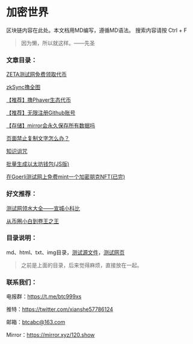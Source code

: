 # 加密世界
区块链内容在此处。本文档用MD编写，遵循MD语法。
搜索内容请按 Ctrl + F

> 因为懒，所以就这样。——先圣

### 文章目录：

[ZETA测试网免费领取代币](./html/2023/3/24/)

[zkSync撸全图](./html/2023/3/zksync.html)

[【推荐】撸Phaver生态代币](./html/2023/3/lens.html)

[【推荐】无限注册Github账号](./html/2023/3/16.html)

[【存储】mirror会永久保存所有数据吗](./html/2023/3/17.html)

[页面禁止复制文字怎么办？](./html/2023/3/51.html)

[知识诅咒](./html/2023/3/5.html)

[批量生成以太坊钱包(JS版)](./html/2023/3/2.html)

[在Goerli测试网上免费mint一个加密朋克NFT(已完)](./html/2023/3/1.html)

### 好文推荐：

[测试网领水大全——宣城小科比](https://mirror.xyz/0xc9f6977cF31F9deCdD2c24DF92aa621e4259469B/23utnk6rJs_Dpd3BOugGPHeSSF8njXTYYt7GZPLmk_A)

[从币圈小白到卷王之王](https://mirror.xyz/0x0b2bD7a36bab75d62a5D9204af6Cc79Fe63b8699/uDQ1-_x3tbErna2apYJ4iv9rR4I-DnkNQNm6PQrw-Rc)

### 目录说明：

md、html、txt、img目录，[测试源文件](./md/test.md)，[测试网页](./html/test.html)

> 之前是上面的目录，后来觉得麻烦，直接放在一起。

### 联系我们：

电报群：https://t.me/btc999xs

推特：https://twitter.com/xianshe57786124

邮箱：btcabc@163.com

Mirror：https://mirror.xyz/120.show

